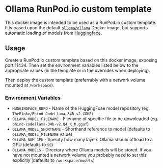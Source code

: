 # Ollama RunPod.io custom template

This docker image is intended to be used as a RunPod.io custom template. It is 
based upon the default [`ollama/ollama`](https://hub.docker.com/r/ollama/ollama) 
Docker image, but supports automatic loading of models from 
[Huggingface](https://huggingface.co/models).

## Usage

Create a RunPod.io custom template based on this docker image, exposing port 11434. 
Then set the environment variables listed below to the appropriate values (in the template
or in the overrides when deploying).

Then deploy the custom template (preferrably with a network volume mounted at `/workspace`).

### Environment Variables

* `HUGGINGFACE_REPO` - Name of the HuggingFcae model repository (eg. `TheBloke/Phind-CodeLlama-34B-v2-GGUF`)
* `OLLAMA_MODEL_FILENAME` - Filename of specific file to be downloaded (eg. `phind-codellama-34b-v2.Q4_K_M.gguf`)
* `OLLAMA_MODEL_SHORTNAME` - Shorthand reference to model (defaults to `OLLAMA_MODEL_FILENAME` value)
* `OLLAMA_NUM_GPU` - Specify how many layers Ollama should offload to a GPU (defaults to `50`)
* `OLLAMA_MODELS` - Directory where Ollama models will be stored. If you have not mounted a network volume you probably need to set this explicitly (defaults to `/workspace/models`)